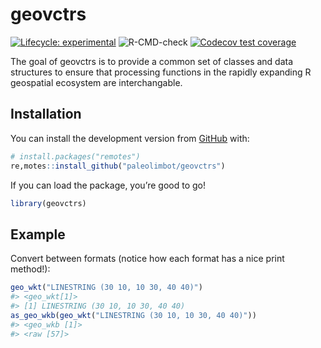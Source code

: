 
<!-- README.md is generated from README.Rmd. Please edit that file -->

# geovctrs

<!-- badges: start -->

[![Lifecycle:
experimental](https://img.shields.io/badge/lifecycle-experimental-orange.svg)](https://www.tidyverse.org/lifecycle/#experimental)
![R-CMD-check](https://github.com/paleolimbot/geovctrs/workflows/R-CMD-check/badge.svg)
[![Codecov test
coverage](https://codecov.io/gh/paleolimbot/geovctrs/branch/master/graph/badge.svg)](https://codecov.io/gh/paleolimbot/geovctrs?branch=master)
<!-- badges: end -->

The goal of geovctrs is to provide a common set of classes and data
structures to ensure that processing functions in the rapidly expanding
R geospatial ecosystem are interchangable.

## Installation

You can install the development version from
[GitHub](https://github.com/) with:

``` r
# install.packages("remotes")
re,motes::install_github("paleolimbot/geovctrs")
```

If you can load the package, you’re good to go\!

``` r
library(geovctrs)
```

## Example

Convert between formats (notice how each format has a nice print
method\!):

``` r
geo_wkt("LINESTRING (30 10, 10 30, 40 40)")
#> <geo_wkt[1]>
#> [1] LINESTRING (30 10, 10 30, 40 40)
as_geo_wkb(geo_wkt("LINESTRING (30 10, 10 30, 40 40)"))
#> <geo_wkb [1]>
#> <raw [57]>
```

